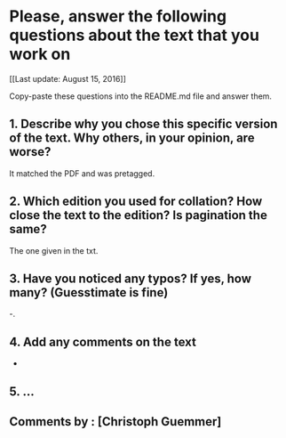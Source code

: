 # Please, answer the following questions about the text that you work on

[[Last update: August 15, 2016]]

Copy-paste these questions into the README.md file and answer them.

## 1. Describe why you chose this specific version of the text. Why others, in your opinion, are worse?

It matched the PDF and was pretagged.

## 2. Which edition you used for collation? How close the text to the edition? Is pagination the same?

The one given in the txt.

## 3. Have you noticed any typos? If yes, how many? (Guesstimate is fine)

-.

## 4. Add any comments on the text

-
## 5. ...

## Comments by : [Christoph Guemmer]
